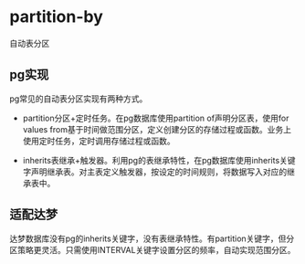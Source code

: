 # partition-by
自动表分区

## pg实现
pg常见的自动表分区实现有两种方式。
+ partition分区+定时任务。在pg数据库使用partition of声明分区表，使用for values from基于时间做范围分区，定义创建分区的存储过程或函数。业务上使用定时任务，定时调用存储过程或函数。

+ inherits表继承+触发器。利用pg的表继承特性，在pg数据库使用inherits关键字声明继承表。对主表定义触发器，按设定的时间规则，将数据写入对应的继承表中。

## 适配达梦
达梦数据库没有pg的inherits关键字，没有表继承特性。有partition关键字，但分区策略更灵活。只需使用INTERVAL关键字设置分区的频率，自动实现范围分区。